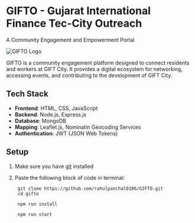 # GIFTO - Gujarat International Finance Tec-City Outreach 
A Community Engagement and Empowerment Portal

![GIFTO Logo](path_to_logo.png) <!-- Add your logo here -->

GIFTO is a community engagement platform designed to connect residents and workers at GIFT City. It provides a digital ecosystem for networking, accessing events, and contributing to the development of GIFT City.

## Tech Stack

- **Frontend**: HTML, CSS, JavaScript
- **Backend**: Node.js, Express.js
- **Database**: MongoDB 
- **Mapping**: Leaflet.js, Nominatin Geocoding Services
- **Authentication**: JWT (JSON Web Tokens)

## Setup

1. Make sure you have [git](https://git-scm.com/downloads) installed 

2. Paste the following block of code in terminal:
   ```
    git clone https://github.com/rahulpanchal0106/GIFTO.git
    cd gifto
    
    npm run install
   
    npm run start

    ```
